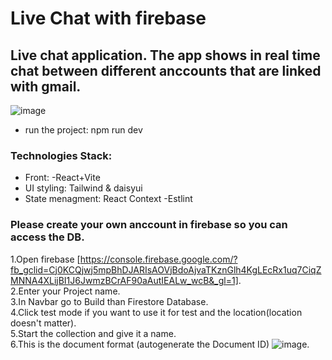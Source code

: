 # Live Chat with firebase

## Live chat application. The app shows in real time chat between different anccounts that are linked with gmail.<br>
![image](https://github.com/RediIbra/react-firebase-liveChat/assets/51862776/feac663a-b0b4-45c8-9606-4880f340a340)

- run the project: npm run dev

### Technologies Stack:

- Front: -React+Vite
- UI styling: Tailwind & daisyui
- State menagment: React Context -Estlint

### Please create your own anccount in firebase so you can access the DB.

1.Open firebase [https://console.firebase.google.com/?fb_gclid=Cj0KCQjwj5mpBhDJARIsAOVjBdoAjvaTKznGlh4KgLEcRx1uq7CiqZMNNA4XLijBI1J6JwmzBCrAF90aAutIEALw_wcB&_gl=1]. <br>
2.Enter your Project name. <br>
3.In Navbar go to Build than Firestore Database. <br>
4.Click test mode if you want to use it for test and the location(location doesn't matter). <br>
5.Start the collection and give it a name. <br>
6.This is the document format (autogenerate the Document ID) ![image](https://github.com/RediIbra/react-firebase-liveChat/assets/51862776/2d357c6b-bc8c-4640-9acc-9d08cfa43210). <br>

